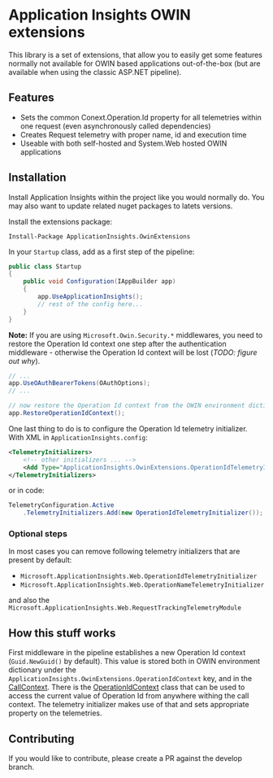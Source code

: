 # Application Insights OWIN extensions

This library is a set of extensions, that allow you to easily get some features normally not available for OWIN based applications out-of-the-box (but are available when using the classic ASP.NET pipeline).

## Features

* Sets the common Conext.Operation.Id property for all telemetries within one request (even asynchronously called dependencies)
* Creates Request telemetry with proper name, id and execution time
* Useable with both self-hosted and System.Web hosted OWIN applications

## Installation

Install Application Insights within the project like you would normally do. You may also want to update related nuget packages to latets versions.

Install the extensions package:

```posh
Install-Package ApplicationInsights.OwinExtensions
```

In your `Startup` class, add as a first step of the pipeline:

```csharp
public class Startup
{
	public void Configuration(IAppBuilder app)
	{
		app.UseApplicationInsights();
		// rest of the config here...
	}
}
```

**Note:** If you are using `Microsoft.Owin.Security.*` middlewares, you need to restore the Operation Id context one step after the authentication middleware - otherwise the Operation Id context will be lost (*TODO: figure out why*).

```csharp
// ...
app.UseOAuthBearerTokens(OAuthOptions);
// ...

// now restore the Operation Id context from the OWIN environment dictionary
app.RestoreOperationIdContext();
```

One last thing to do is to configure the Operation Id telemetry initializer. With XML in `ApplicationInsights.config`:

```xml
<TelemetryInitializers>
	<!-- other initializers ... -->
	<Add Type="ApplicationInsights.OwinExtensions.OperationIdTelemetryInitializer, ApplicationInsights.OwinExtensions"/>
</TelemetryInitializers>
```

or in code:

```csharp
TelemetryConfiguration.Active
	.TelemetryInitializers.Add(new OperationIdTelemetryInitializer());
```

### Optional steps

In most cases you can remove following telemetry initializers that are present by default:
* `Microsoft.ApplicationInsights.Web.OperationIdTelemetryInitializer`
* `Microsoft.ApplicationInsights.Web.OperationNameTelemetryInitializer`

and also the `Microsoft.ApplicationInsights.Web.RequestTrackingTelemetryModule`

## How this stuff works

First middleware in the pipeline establishes a new Operation Id context (`Guid.NewGuid()` by default). This value is stored both in OWIN environment dictionary under the `ApplicationInsights.OwinExtensions.OperationIdContext` key, and in the [CallContext](https://msdn.microsoft.com/en-US/library/system.runtime.remoting.messaging.callcontext). There is the [OperationIdContext](src\ApplicationInsights.OwinExtensions\OperationIdContext.cs) class that can be used to access the current value of Operation Id from anywhere withing the call context. The telemetry initializer makes use of that and sets appropriate property on the telemetries.

## Contributing

If you would like to contribute, please create a PR against the develop branch.